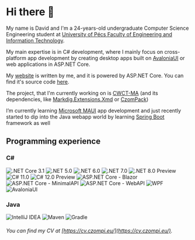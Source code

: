 # Hi there 👋

My name is David and I'm a 24-years-old undergraduate Computer Science Engineering student at [University of Pécs Faculty of Engineering and Information Technology](https://english.mik.pte.hu/).

My main expertise is in C# development, where I mainly focus on cross-platform app development by creating desktop apps built on [AvaloniaUI](https://avaloniaui.net/) or web applications in ASP.NET Core.

My [website](https://czompi.eu/) is written by me, and it is powered by ASP.NET Core. You can find it's source code [here](https://github.com/CzompiSoftware/CWCT-MA).

The project, that I'm currently working on is [CWCT-MA](https://github.com/CzompiSoftware/CWCT-MA) (and its dependencies, like [Markdig.Extensions.Xmd](https://github.com/CzompiSoftware/Markdig.Extensions.Xmd) or [CzomPack](https://github.com/CzompiSoftware/CzomPack))

I’m currently learning [Microsoft MAUI](https://dotnet.microsoft.com/en-us/apps/maui) app development and just recently started to dip into the Java webapp world by learning [Spring Boot](https://spring.io) framework as well

## Programming experience
### C#
<div id="csharp-badges">
  <img src="https://img.shields.io/static/v1?label=&message=.NET%20Core%203.1&color=0a4591&style=flat-square" alt=".NET Core 3.1"/>
  <img src="https://img.shields.io/static/v1?label=&message=.NET%205.0&color=0a4591&style=flat-square" alt=".NET 5.0"/>
  <img src="https://img.shields.io/static/v1?label=&message=.NET%206.0&color=0a4591&style=flat-square" alt=".NET 6.0"/>
  <img src="https://img.shields.io/static/v1?label=&message=.NET%207.0&color=0a4591&style=flat-square" alt=".NET 7.0"/>
  <img src="https://img.shields.io/static/v1?label=&message=.NET%208.0%20Preview&color=0a4591&style=flat-square" alt=".NET 8.0 Preview"/>
  <img src="https://img.shields.io/static/v1?label=&message=C%23%2011.0&color=0a4591&style=flat-square" alt="C# 11.0"/>
  <img src="https://img.shields.io/static/v1?label=&message=C%23%2012.0%20Preview&color=0a4591&style=flat-square" alt="C# 12.0 Preview"/>
  <img src="https://img.shields.io/static/v1?label=&message=ASP.NET%20Core%20-%20Blazor&color=0a3163&style=flat-square" alt="ASP.NET Core - Blazor"/>
  <img src="https://img.shields.io/static/v1?label=&message=ASP.NET%20Core%20-%20MinimalAPI&color=0a3163&style=flat-square" alt="ASP.NET Core - MinimalAPI"/>
  <img src="https://img.shields.io/static/v1?label=&message=ASP.NET%20Core%20-%20WebAPI&color=0a3163&style=flat-square" alt="ASP.NET Core - WebAPI"/>
  <img src="https://img.shields.io/static/v1?label=&message=WPF&color=0a4591&style=flat-square" alt="WPF"/>
  <img src="https://img.shields.io/static/v1?label=&message=AvaloniaUI&color=0a4591&style=flat-square" alt="AvaloniaUI"/>
</div>

### Java
<div id="csharp-badges">
  <img src="https://img.shields.io/static/v1?label=&message=IntelliJ%20IDEA&color=408df2&style=flat-square" alt="IntelliJ IDEA"/>
  <img src="https://img.shields.io/static/v1?label=&message=Maven&color=408df2&style=flat-square" alt="Maven"/>
  <img src="https://img.shields.io/static/v1?label=&message=Gradle&color=408df2&style=flat-square" alt="Gradle"/>
</div>


###### *You can find my CV at [https://cv.czompi.eu/](https://cv.czompi.eu/).*
